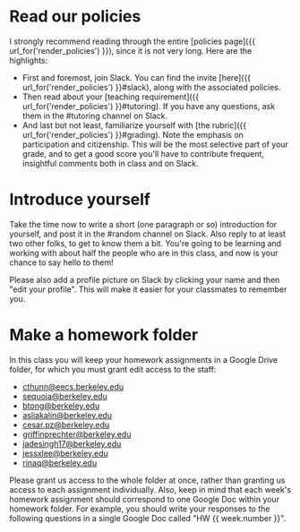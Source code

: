 # Read our policies

I strongly recommend reading through the entire [policies page]({{ url_for('render_policies') }}), since it is not very long. Here are the highlights:

* First and foremost, join Slack. You can find the invite [here]({{ url_for('render_policies') }}#slack), along with the associated policies.
* Then read about your [teaching requirement]({{ url_for('render_policies') }}#tutoring). If you have any questions, ask them in the #tutoring channel on Slack.
* And last but not least, familiarize yourself with [the rubric]({{ url_for('render_policies') }}#grading). Note the emphasis on participation and citizenship. This will be the most selective part of your grade, and to get a good score you'll have to contribute frequent, insightful comments both in class and on Slack.

# Introduce yourself

Take the time now to write a short (one paragraph or so) introduction for yourself, and post it in the #random channel on Slack. Also reply to at least two other folks, to get to know them a bit. You're going to be learning and working with about half the people who are in this class, and now is your chance to say hello to them!

Please also add a profile picture on Slack by clicking your name and then "edit your profile". This will make it easier for your classmates to remember you.

# Make a homework folder

In this class you will keep your homework assignments in a Google Drive folder, for which you must grant edit access to the staff:

* [cthunn@eecs.berkeley.edu](mailto:cthunn@eecs.berkeley.edu)
* [sequoia@berkeley.edu](mailto:sequoia@berkeley.edu)
* [btong@berkeley.edu](mailto:btong@berkeley.edu)
* asliakalin@berkeley.edu
* cesar.pz@berkeley.edu
* griffinprechter@berkeley.edu
* jadesingh17@berkeley.edu
* jessxlee@berkeley.edu
* rinaq@berkeley.edu

Please grant us access to the whole folder at once, rather than granting us access to each assignment individually. Also, keep in mind that each week's homework assignment should correspond to one Google Doc within your homework folder. For example, you should write your responses to the following questions in a single Google Doc called "HW {{ week.number }}".